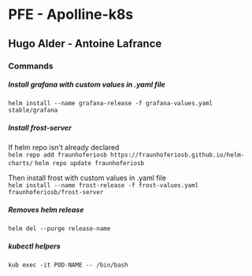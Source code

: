 # PFE - Apolline-k8s
## Hugo Alder - Antoine Lafrance

### Commands

##### Install grafana with custom values in .yaml file
`helm install --name grafana-release -f grafana-values.yaml stable/grafana`

##### Install frost-server

If helm repo isn't already declared\
`helm repo add fraunhoferiosb https://fraunhoferiosb.github.io/helm-charts/`
`helm repo update fraunhoferiosb`

Then install frost with custom values in .yaml file\
`helm install --name frost-release -f frost-values.yaml fraunhoferiosb/frost-server`

##### Removes helm release
`helm del --purge release-name`

##### kubectl helpers
`kub exec -it POD-NAME -- /bin/bash`
